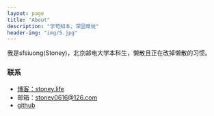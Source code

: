 ```yaml
---
layout: page
title: "About"
description: "学苟知本，深固难徙"
header-img: "img/5.jpg"
---
```





我是sfsiuong(Stoney)，北京邮电大学本科生，懒散且正在改掉懒散的习惯。







### 联系

- [博客：stoney.life](http://sfsiuong.github.io/)    
- 邮箱：stoney0616@126.com     
- [github](https://github.com/sfsiuong)


<!-- <center>
    <p><img src="http://dreamofbook.qiniudn.com/hacker.png" align="center"></p>
</center> -->
